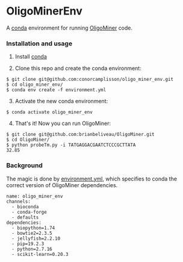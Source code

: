 # OligoMinerEnv

A [conda](https://conda.io/) environment for running [OligoMiner](https://github.com/brianbeliveau/OligoMiner) code.

### Installation and usage

1. Install [conda](https://docs.conda.io/en/latest/miniconda.html)

2. Clone this repo and create the conda environment:

```
$ git clone git@github.com:conorcamplisson/oligo_miner_env.git
$ cd oligo_miner_env/
$ conda env create -f environment.yml
```

3. Activate the new conda environment:

```
$ conda activate oligo_miner_env
```

4. That's it! Now you can run OligoMiner:

```
$ git clone git@github.com:brianbeliveau/OligoMiner.git
$ cd OligoMiner/
$ python probeTm.py -i TATGAGGACGAATCTCCCGCTTATA
32.85
```

### Background

The magic is done by [environment.yml](./environment.yml), which specifies to conda
the correct version of OligoMiner dependencies.

```
name: oligo_miner_env
channels:
  - bioconda
  - conda-forge
  - defaults
dependencies:
  - biopython=1.74
  - bowtie2=2.3.5
  - jellyfish=2.2.10
  - pip=19.2.3
  - python=2.7.16
  - scikit-learn=0.20.3
```
